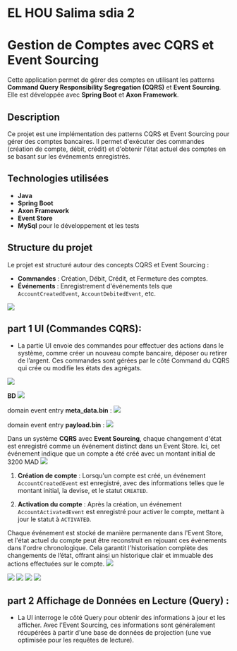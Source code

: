 # EL HOU Salima sdia 2

# Gestion de Comptes avec CQRS et Event Sourcing

Cette application permet de gérer des comptes en utilisant les patterns **Command Query Responsibility Segregation (CQRS)** et **Event Sourcing**. Elle est développée avec **Spring Boot** et **Axon Framework**.



## Description
Ce projet est une implémentation des patterns CQRS et Event Sourcing pour gérer des comptes bancaires. Il permet d'exécuter des commandes (création de compte, débit, crédit) et d'obtenir l'état actuel des comptes en se basant sur les événements enregistrés.

## Technologies utilisées
- **Java**
- **Spring Boot**
- **Axon Framework**
- **Event Store**
- **MySql** pour le développement et les tests

## Structure du projet
Le projet est structuré autour des concepts CQRS et Event Sourcing :
- **Commandes** : Création, Débit, Crédit, et Fermeture des comptes.
- **Événements** : Enregistrement d'événements tels que `AccountCreatedEvent`, `AccountDebitedEvent`, etc.

<img src="captures/structure.png">

## part 1 UI (Commandes CQRS):

- La partie UI envoie des commandes pour effectuer des actions dans le système, comme créer un nouveau compte bancaire, déposer ou retirer de l’argent. Ces commandes sont gérées par le côté Command du CQRS qui crée ou modifie les états des agrégats.

<img src="captures/1V1.png">

**BD**
<img src="captures/2V1.png">

domain event entry **meta_data.bin** :
<img src="captures/3V1.png">

domain event entry **payload.bin** :
<img src="captures/4V1.png">

Dans un système **CQRS** avec **Event Sourcing**, chaque changement d'état est enregistré comme un événement distinct dans un Event Store. Ici, cet événement indique que un compte a été créé avec un montant initial de 3200 MAD
<img src="captures/5V1.png">

1. **Création de compte** : Lorsqu'un compte est créé, un événement `AccountCreatedEvent` est enregistré, avec des informations telles que le montant initial, la devise, et le statut `CREATED`.

2. **Activation du compte** : Après la création, un événement `AccountActivatedEvent` est enregistré pour activer le compte, mettant à jour le statut à `ACTIVATED`.

Chaque événement est stocké de manière permanente dans l'Event Store, et l'état actuel du compte peut être reconstruit en rejouant ces événements dans l'ordre chronologique. Cela garantit l'historisation complète des changements de l’état, offrant ainsi un historique clair et immuable des actions effectuées sur le compte.
<img src="captures/6V1.png">

<img src="captures/1V2.png">
<img src="captures/2V2.png">
<img src="captures/3V2.png">
<img src="captures/4V2.png">

## part 2 Affichage de Données en Lecture (Query) :

- La UI interroge le côté Query pour obtenir des informations à jour et les afficher. Avec l'Event Sourcing, ces informations sont généralement récupérées à partir d'une base de données de projection (une vue optimisée pour les requêtes de lecture).


